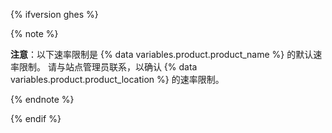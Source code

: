 {% ifversion ghes %}

{% note %}

**注意**：以下速率限制是 {% data variables.product.product_name %} 的默认速率限制。 请与站点管理员联系，以确认 {% data variables.product.product_location %} 的速率限制。

{% endnote %}

{% endif %}
